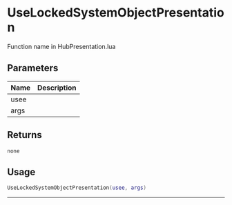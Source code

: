 # UseLockedSystemObjectPresentation

Function name in HubPresentation.lua

## Parameters

| Name | Description |
| ---- | ----------- |
| usee |             |
| args |             |

## Returns

`none`

## Usage

```lua
UseLockedSystemObjectPresentation(usee, args)
```

---
